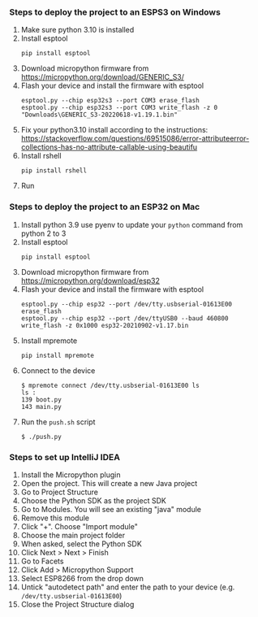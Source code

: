 ### Steps to deploy the project to an ESPS3 on Windows

1. Make sure python 3.10 is installed
2. Install esptool
   ```
   pip install esptool
   ```
3. Download micropython firmware from https://micropython.org/download/GENERIC_S3/
4. Flash your device and install the firmware with esptool
   ```
   esptool.py --chip esp32s3 --port COM3 erase_flash
   esptool.py --chip esp32s3 --port COM3 write_flash -z 0 "Downloads\GENERIC_S3-20220618-v1.19.1.bin"
   ```
5. Fix your python3.10 install according to the instructions: https://stackoverflow.com/questions/69515086/error-attributeerror-collections-has-no-attribute-callable-using-beautifu
6. Install rshell
   ```
   pip install rshell
   ```
7. Run 

### Steps to deploy the project to an ESP32 on Mac

1. Install python 3.9 use pyenv to update your `python` command from python 2 to 3
2. Install esptool
   ```
   pip install esptool
   ```
3. Download micropython firmware from https://micropython.org/download/esp32
4. Flash your device and install the firmware with esptool
   ```
   esptool.py --chip esp32 --port /dev/tty.usbserial-01613E00 erase_flash
   esptool.py --chip esp32 --port /dev/ttyUSB0 --baud 460800 write_flash -z 0x1000 esp32-20210902-v1.17.bin
   ```
5. Install mpremote
   ```
   pip install mpremote
   ```
6. Connect to the device
   ```
   $ mpremote connect /dev/tty.usbserial-01613E00 ls
   ls :
   139 boot.py
   143 main.py
   ```
7. Run the `push.sh` script
   ```
   $ ./push.py
   ```

### Steps to set up IntelliJ IDEA

1. Install the Micropython plugin
2. Open the project. This will create a new Java project
3. Go to Project Structure
4. Choose the Python SDK as the project SDK
5. Go to Modules. You will see an existing "java" module
6. Remove this module
7. Click "+". Choose "Import module"
8. Choose the main project folder
9. When asked, select the Python SDK
10. Click Next > Next > Finish
11. Go to Facets
12. Click Add > Micropython Support
13. Select ESP8266 from the drop down
14. Untick "autodetect path" and enter the path to your device (e.g. `/dev/tty.usbserial-01613E00`)
15. Close the Project Structure dialog